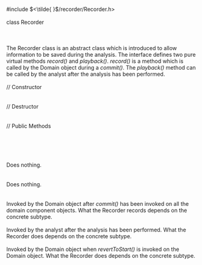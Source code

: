 \
\#include $<\tilde{ }$/recorder/Recorder.h$>$\
\
class Recorder\
\
\
\
The Recorder class is an abstract class which is introduced to allow
information to be saved during the analysis. The interface defines two
pure virtual methods *record()* and *playback()*. *record()* is a method
which is called by the Domain object during a *commit()*. The
*playback()* method can be called by the analyst after the analysis has
been performed.\
\
// Constructor\
\
\
// Destructor\
\
\
// Public Methods\
\
\
\
\
\
Does nothing.\
\
\
Does nothing.\
\
\
Invoked by the Domain object after *commit()* has been invoked on all
the domain component objects. What the Recorder records depends on the
concrete subtype.\
\
Invoked by the analyst after the analysis has been performed. What the
Recorder does depends on the concrete subtype.\
\
Invoked by the Domain object when *revertToStart()* is invoked on the
Domain object. What the Recorder does depends on the concrete subtype.
